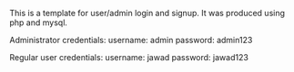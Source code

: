 This is a template for user/admin login and signup. It was produced using php and mysql.

Administrator credentials: 
	username: admin
	password: admin123

Regular user credentials:
	username: jawad
	password: jawad123
